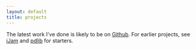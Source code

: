 ```yaml
---
layout: default
title: projects
---
```


The latest work I've done is likely to be on [Github](http://github.com/bryansum). For earlier projects, see [iJam](/ijam.html) and [pdlib](/pdlib.html) for starters.
